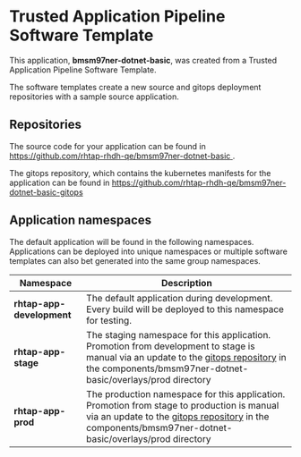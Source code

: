 # Trusted Application Pipeline Software Template

This application, **bmsm97ner-dotnet-basic**, was created from a Trusted Application Pipeline Software Template.

The software templates create a new source and gitops deployment repositories with a sample source application. 

## Repositories

The source code for your application can be found in [https://github.com/rhtap-rhdh-qe/bmsm97ner-dotnet-basic ](https://github.com/rhtap-rhdh-qe/bmsm97ner-dotnet-basic ).
 
The gitops repository, which contains the kubernetes manifests for the application can be found in 
[https://github.com/rhtap-rhdh-qe/bmsm97ner-dotnet-basic-gitops ](https://github.com/rhtap-rhdh-qe/bmsm97ner-dotnet-basic-gitops ) 

## Application namespaces 

The default application will be found in the following namespaces. Applications can be deployed into unique namespaces or multiple software templates can also bet generated into the same group namespaces.  

|  Namespace   |  Description   |  
| -------- | -------- |   
| **rhtap-app-development** | The default application during development. Every build will be deployed to this namespace for testing. | 
| **rhtap-app-stage** | The staging namespace for this application. Promotion from development to stage is manual via an update to the [gitops repository](https://github.com/rhtap-rhdh-qe/bmsm97ner-dotnet-basic-gitops ) in the components/bmsm97ner-dotnet-basic/overlays/prod directory |  
| **rhtap-app-prod** | The production namespace for this application. Promotion from stage to production is manual via an update to the [gitops repository](https://github.com/rhtap-rhdh-qe/bmsm97ner-dotnet-basic-gitops ) in the components/bmsm97ner-dotnet-basic/overlays/prod directory | 